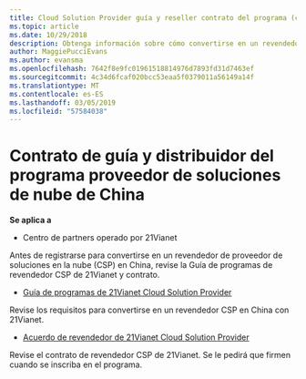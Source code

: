 ```yaml
---
title: Cloud Solution Provider guía y reseller contrato del programa (centro de partners operado por 21Vianet)
ms.topic: article
ms.date: 10/29/2018
description: Obtenga información sobre cómo convertirse en un revendedor CSP en China con 21Vianet.
author: MaggiePucciEvans
ms.author: evansma
ms.openlocfilehash: 7642f8e9fc01961518814976d7893fd31d7463ef
ms.sourcegitcommit: 4c34d6fcaf020bcc53eaa5f0379011a56149a14f
ms.translationtype: MT
ms.contentlocale: es-ES
ms.lasthandoff: 03/05/2019
ms.locfileid: "57584038"
---
```

# <a name="china-cloud-solution-provider-program-guide-and-reseller-agreement"></a>Contrato de guía y distribuidor del programa proveedor de soluciones de nube de China
**Se aplica a**

-   Centro de partners operado por 21Vianet

Antes de registrarse para convertirse en un revendedor de proveedor de soluciones en la nube (CSP) en China, revise la Guía de programas de revendedor CSP de 21Vianet y contrato.

-   [Guía de programas de 21Vianet Cloud Solution Provider](https://www.21vbluecloud.com/office365/SolProv_programguide/)

Revise los requisitos para convertirse en un revendedor CSP en China con 21Vianet.

-   [Acuerdo de revendedor de 21Vianet Cloud Solution Provider](https://www.21vbluecloud.com/office365/ResellerAgr/)

Revise el contrato de revendedor CSP de 21Vianet. Se le pedirá que firmen cuando se inscriba en el programa. 

